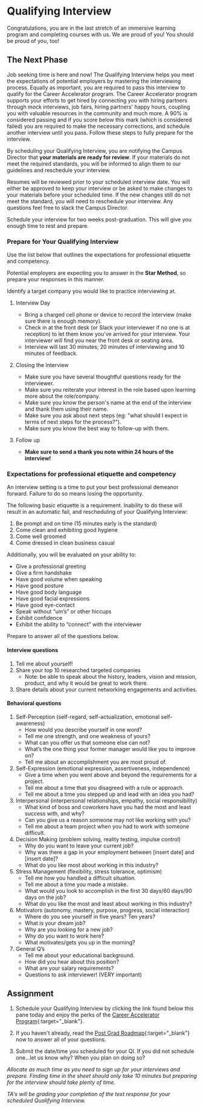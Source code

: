 # Qualifying Interview 

Congratulations, you are in the last stretch of an immersive learning program and completing courses with us. We are proud of you! You should be proud of you, too!

## The Next Phase

Job seeking time is here and now! The Qualifying Interview helps you meet the expectations of potential employers by mastering the interviewing process. Equally as important, you are required to pass this interview to qualify for the Career Accelerator program. The Career Accelerator program supports your efforts to get hired by connecting you with hiring partners through mock interviews, job fairs, hiring partners' happy hours, coupling you with valuable resources in the community and much more. A 90% is considered passing and if you score below this mark (which is considered failed) you are required to make the necessary corrections, and schedule another interview until you pass. Follow these steps to fully prepare for the interview. 

By scheduling your Qualifying Interview, you are notifying the Campus Director that **your materials are ready for review**. If your materials do not meet the required standards, you will be informed to align them to our guidelines and reschedule your interview.

Resumes will be reviewed prior to your scheduled interview date. You will either be approved to keep your interview or be asked to make changes to your materials before your scheduled time. If the new changes still do not meet the standard, you will need to reschedule your interview. Any questions feel free to slack the Campus Director. 

Schedule your interview for two weeks post-graduation. This will give you enough time to rest and prepare.

### Prepare for Your Qualifying Interview

Use the list below that outlines the expectations for professional etiquette and competency.

Potential employers are expecting you to answer in the **Star Method**, so prepare your responses in this manner. 

Identify a target company you would like to practice interviewing at. 

1. Interview Day

    * Bring a charged cell phone or device to record the interview (make sure there is enough memory).
    * Check in at the front desk (or Slack your interviewer if no one is at reception) to let them know you've arrived for your interview. Your interviewer will find you near the front desk or seating area.
    * Interview will last 30 minutes; 20 minutes of interviewing and 10 minutes of feedback.

1. Closing the Interview
    * Make sure you have several thoughtful questions ready for the interviewer.
    * Make sure you reiterate your interest in the role based upon learning more about the role/company.
    * Make sure you know the person's name at the end of the interview and thank them using their name.
    * Make sure you ask about next steps (eg: "what should I expect in terms of next steps for the process?").
    * Make sure you know the best way to follow-up with them.

1. Follow up
    * **Make sure to send a thank you note within 24 hours of the interview!**

### Expectations for professional etiquette and competency

An interview setting is a time to put your best professional demeanor forward. Failure to do so means losing the opportunity. 

The following basic etiquette is a requirement. Inability to do these will result in an automatic fail, and rescheduling of your Qualifying Interview:

1. Be prompt and on time (15 minutes early is the standard)
1. Come clean and exhibiting good hygiene 
1. Come well groomed
1. Come dressed in clean business casual

Additionally, you will be evaluated on your ability to:

* Give a professional greeting
* Give a firm handshake
* Have good volume when speaking
* Have good posture
* Have good body language
* Have good facial expressions
* Have good eye-contact
* Speak without “um’s” or other hiccups
* Exhibit confidence
* Exhibit the ability to “connect” with the interviewer

Prepare to answer all of the questions below.

#### Interview questions
1. Tell me about yourself!
1. Share your top 10 researched targeted companies 
    * Note: be able to speak about the history, leaders, vision and mission, product, and why it would be great to work there. 
1. Share details about your current networking engagements and activities.

#### Behavioral questions
1. Self-Perception (self-regard, self-actualization, emotional self-awareness)
    * How would you describe yourself in one word?
    * Tell me one strength, and one weakness of yours? 
    * What can you offer us that someone else can not?
    * What’s the one thing your former manager would like you to improve on?
    * Tell me about an accomplishment you are most proud of.
1. Self-Expression (emotional expression, assertiveness, independence) 
    * Give a time when you went above and beyond the requirements for a project.
    * Tell me about a time that you disagreed with a rule or approach.
    * Tell me about a time you stepped up and lead with an idea you had?
1. Interpersonal (interpersonal relationships, empathy, social responsibility)
    * What kind of boss and coworkers have you had the most and least success with, and why?
    * Can you give us a reason someone may not like working with you?
    * Tell me about a team project when you had to work with someone difficult.
1. Decision Making (problem solving, reality testing, impulse control)  
    * Why do you want to leave your current job?
    * Why was there a gap in your employment between [insert date] and [insert date]?
    * What do you like most about working in this industry?
1. Stress Management (flexibility, stress tolerance, optimism)
    * Tell me how you handled a difficult situation.
    * Tell me about a time you made a mistake.
    * What would you look to accomplish in the first 30 days/60 days/90 days on the job?
    * What do you like the most and least about working in this industry?
1. Motivators (autonomy, mastery, purpose, progress, social interaction)
    * Where do you see yourself in five years? Ten years?
    * What is your dream job?
    * Why are you looking for a new job?
    * Why do you want to work here?
    * What motivates/gets you up in the morning?
1. General Q’s 
    * Tell me about your educational background.
    * How did you hear about this position?
    * What are your salary requirements?
    * Questions to ask interviewer! (VERY important)


## Assignment 

1. Schedule your Qualifying Interview by clicking the link found below this pane today and enjoy the perks of the [Career Accelerator Program](https://assets.ctfassets.net/qjy3jg1udcmq/4X87EJdfwkOwwkKKcIY8cA/05b816534fdd60a5b1ec72c680683aa3/career-accelerator-program.pdf){:target="_blank"}.

1. If you haven't already, read the [Post Grad Roadmap](https://docs.google.com/document/d/1NEcWfx4QqHHrbhWl-CBrKfmJZ0Xzin6gKrWFqYi2k-U/edit#){:target="_blank"} now to answer all of your questions. 

1. Submit the date/time you scheduled for your QI. If you did not schedule one...let us know why? When you plan on doing so?

_Allocate as much time as you need to sign up for your interviews and prepare. Finding time in the sheet should only take 10 minutes but preparing for the interview should take plenty of time._ 

_TA's will be grading your completion of the text response for your scheduled Qualifying Interview._
